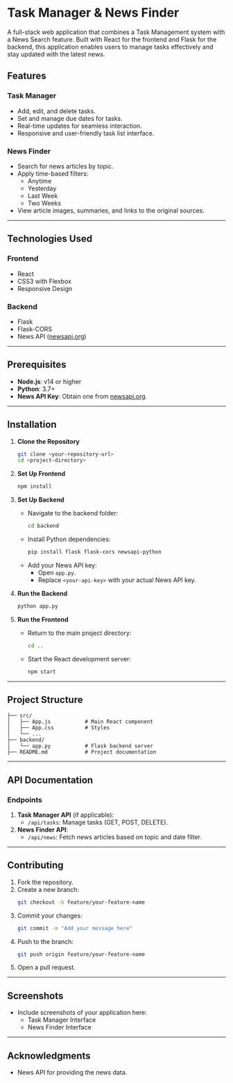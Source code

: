 
# **Task Manager & News Finder**

A full-stack web application that combines a Task Management system with a News Search feature. Built with React for the frontend and Flask for the backend, this application enables users to manage tasks effectively and stay updated with the latest news.

## **Features**

### Task Manager
- Add, edit, and delete tasks.
- Set and manage due dates for tasks.
- Real-time updates for seamless interaction.
- Responsive and user-friendly task list interface.

### News Finder
- Search for news articles by topic.
- Apply time-based filters:
  - Anytime
  - Yesterday
  - Last Week
  - Two Weeks
- View article images, summaries, and links to the original sources.

---

## **Technologies Used**

### **Frontend**
- React
- CSS3 with Flexbox
- Responsive Design

### **Backend**
- Flask
- Flask-CORS
- News API ([newsapi.org](https://newsapi.org))

---

## **Prerequisites**

- **Node.js**: v14 or higher
- **Python**: 3.7+
- **News API Key**: Obtain one from [newsapi.org](https://newsapi.org).

---

## **Installation**

1. **Clone the Repository**
   ```bash
   git clone <your-repository-url>
   cd <project-directory>
   ```

2. **Set Up Frontend**
   ```bash
   npm install
   ```

3. **Set Up Backend**
   - Navigate to the backend folder:
     ```bash
     cd backend
     ```
   - Install Python dependencies:
     ```bash
     pip install flask flask-cors newsapi-python
     ```
   - Add your News API key:
     - Open `app.py`.
     - Replace `<your-api-key>` with your actual News API key.

4. **Run the Backend**
   ```bash
   python app.py
   ```

5. **Run the Frontend**
   - Return to the main project directory:
     ```bash
     cd ..
     ```
   - Start the React development server:
     ```bash
     npm start
     ```

---

## **Project Structure**

```
├── src/
│   ├── App.js           # Main React component
│   ├── App.css          # Styles
│   └── ...
├── backend/
│   └── app.py           # Flask backend server
├── README.md            # Project documentation
```

---

## **API Documentation**

### **Endpoints**
1. **Task Manager API** (if applicable):
   - `/api/tasks`: Manage tasks (GET, POST, DELETE).
2. **News Finder API**:
   - `/api/news`: Fetch news articles based on topic and date filter.

---

## **Contributing**

1. Fork the repository.
2. Create a new branch:
   ```bash
   git checkout -b feature/your-feature-name
   ```
3. Commit your changes:
   ```bash
   git commit -m "Add your message here"
   ```
4. Push to the branch:
   ```bash
   git push origin feature/your-feature-name
   ```
5. Open a pull request.

---

## **Screenshots**

- Include screenshots of your application here:
  - Task Manager Interface
  - News Finder Interface

---

## **Acknowledgments**
- News API for providing the news data.
